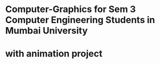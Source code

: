 # Computer-Graphics for Sem 3 Computer Engineering Students in Mumbai University 
# with animation project
